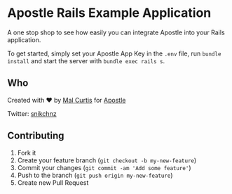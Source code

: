 # Apostle Rails Example Application

A one stop shop to see how easily you can integrate Apostle into your Rails application.

To get started, simply set your Apostle App Key in the `.env` file, run `bundle install` and start the server with `bundle exec rails s`.

## Who

Created with ♥ by [Mal Curtis](http://github.com/snikch) for [Apostle](http://TODO:weneedaurl.com)

Twitter: [snikchnz](http://twitter.com/snikchnz)

## Contributing

1. Fork it
2. Create your feature branch (`git checkout -b my-new-feature`)
3. Commit your changes (`git commit -am 'Add some feature'`)
4. Push to the branch (`git push origin my-new-feature`)
5. Create new Pull Request
